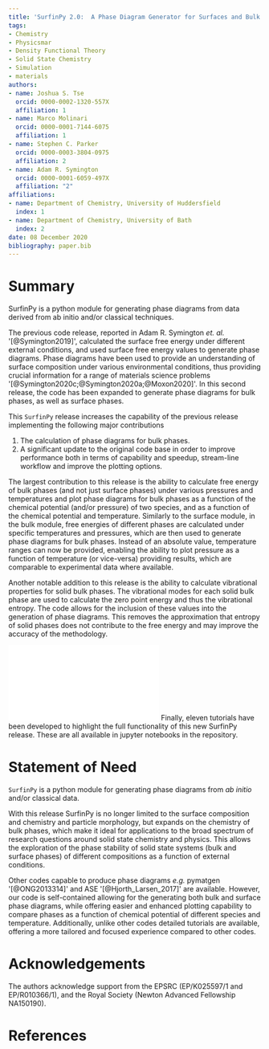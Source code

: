 ```yaml
---
title: 'SurfinPy 2.0:  A Phase Diagram Generator for Surfaces and Bulk Phases'
tags:
- Chemistry
- Physicsmar
- Density Functional Theory
- Solid State Chemistry
- Simulation
- materials
authors:
- name: Joshua S. Tse
  orcid: 0000-0002-1320-557X
  affiliation: 1
- name: Marco Molinari
  orcid: 0000-0001-7144-6075
  affiliation: 1
- name: Stephen C. Parker
  orcid: 0000-0003-3804-0975
  affiliation: 2
- name: Adam R. Symington
  orcid: 0000-0001-6059-497X
  affiliation: "2"
affiliations:
- name: Department of Chemistry, University of Huddersfield
  index: 1
- name: Department of Chemistry, University of Bath
  index: 2
date: 08 December 2020
bibliography: paper.bib
---
```


# Summary

SurfinPy is a python module for generating phase diagrams from data derived from ab initio and/or classical techniques.

The previous code release, reported in Adam R. Symington *et. al.* '[@Symington2019]', calculated the surface free energy under different external conditions, and used surface free energy values to generate phase diagrams. 
Phase diagrams have been used to provide an understanding of surface composition under various environmental conditions, thus providing crucial information for a range of materials science problems '[@Symington2020c;@Symington2020a;@Moxon2020]'. 
In this second release, the code has been expanded to generate phase diagrams for bulk phases, as well as surface phases. 

This `SurfinPy` release increases the capability of the previous release implementing the following major contributions

1.	The calculation of phase diagrams for bulk phases.
2. A significant update to the original code base in order to improve performance both in terms of capability and speedup, stream-line workflow and improve the plotting options.

The largest contribution to this release is the ability to calculate free energy of bulk phases (and not just surface phases) under various pressures and temperatures and plot phase diagrams for bulk phases as a function  of the chemical potential (and/or pressure) of two species, and as a function  of the chemical potential and temperature. 
Similarly to the surface module, in the bulk module, free energies of different phases are calculated under specific temperatures and pressures, which are then used to generate phase diagrams for bulk phases. 
Instead of an absolute value, temperature ranges can now be provided, enabling the ability to plot pressure as a function of temperature (or vice-versa) providing results, which are comparable to experimental data where available.

Another notable addition to this release is the ability to calculate vibrational properties for solid bulk phases. 
The vibrational modes for each solid bulk phase are used to calculate the zero point energy and thus the vibrational entropy. 
The code allows for the inclusion of these values into the generation of phase diagrams. 
This removes the approximation that entropy of solid phases does not contribute to the free energy and may improve the accuracy of the methodology.

![An example of a phase diagram as a function of chemical potential.\label{fig:example}](surfinpy.pdf)
Finally, eleven tutorials have been developed to highlight the full functionality of this new SurfinPy release. These are all available in jupyter notebooks in the repository.

# Statement of Need

`SurfinPy` is a python module for generating phase diagrams from *ab initio* and/or classical data.

With this release SurfinPy is no longer limited to the surface composition and chemistry and particle morphology, but expands on the chemistry of bulk phases, which make it ideal for applications to the broad spectrum of research questions around solid state chemistry and physics. 
This allows the exploration of the phase stability of solid state systems (bulk and surface phases) of different compositions as a function of external conditions. 

Other codes capable to produce phase diagrams *e.g.* pymatgen '[@ONG2013314]' and ASE '[@Hjorth_Larsen_2017]' are available.  However, our code is self-contained allowing for the generating both bulk and surface phase diagrams, while offering easier and enhanced plotting capability to compare phases as a function of chemical potential of different species and temperature.  Additionally, unlike other codes detailed tutorials are available, offering a more tailored and focused experience compared to other codes.

# Acknowledgements
  
The authors acknowledge support from the EPSRC (EP/K025597/1 and EP/R010366/1), and the Royal Society (Newton Advanced Fellowship NA150190).

# References
